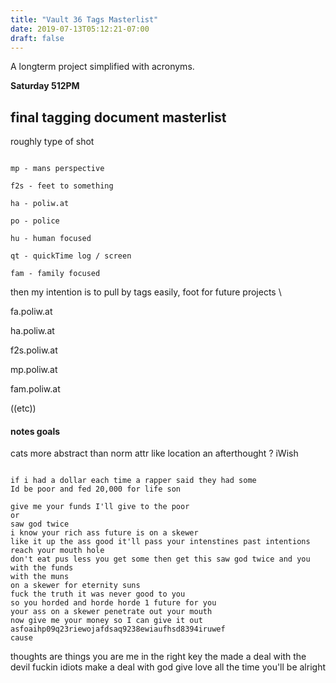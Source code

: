 ```yaml
---
title: "Vault 36 Tags Masterlist"
date: 2019-07-13T05:12:21-07:00
draft: false
---
```


A longterm project simplified with acronyms. 

<!--more-->

**Saturday 512PM**

## final tagging document masterlist

roughly type of shot

```

mp - mans perspective

f2s - feet to something

ha - poliw.at

po - police

hu - human focused

qt - quickTime log / screen  

fam - family focused

```

then my intention is to pull by tags easily, foot for future projects \\

fa.poliw.at

ha.poliw.at

f2s.poliw.at

mp.poliw.at

fam.poliw.at

((etc))


#### notes goals

cats more abstract than norm attr like location an afterthought ? iWish



```

if i had a dollar each time a rapper said they had some
Id be poor and fed 20,000 for life son

give me your funds I'll give to the poor
or
saw god twice
i know your rich ass future is on a skewer
like it up the ass good it'll pass your intenstines past intentions reach your mouth hole
don't eat pus less you get some then get this saw god twice and you with the funds
with the muns
on a skewer for eternity suns
fuck the truth it was never good to you
so you horded and horde horde 1 future for you
your ass on a skewer penetrate out your mouth
now give me your money so I can give it out
asfoaihp09q23riewojafdsaq9238ewiaufhsd8394iruwef
cause

```



thoughts are things
you are me
in the right key
the made a deal with the devil
fuckin idiots make a deal with god
give love all the time you'll be alright  
